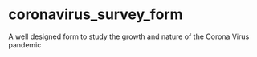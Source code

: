 # coronavirus_survey_form
A well designed form to study the growth and nature of the Corona Virus pandemic
